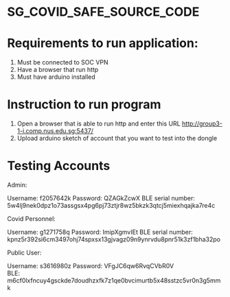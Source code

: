 # SG_COVID_SAFE_SOURCE_CODE

# Requirements to run application:

1) Must be connected to SOC VPN
2) Have a browser that run http 
3) Must have arduino installed

# Instruction to run program
1) Open a browser that is able to run http and enter this URL http://group3-1-i.comp.nus.edu.sg:5437/
2) Upload arduino sketch of account that you want to test into the dongle

# Testing Accounts

Admin:

Username: f2057642k
Password: QZAGkZcwX
BLE serial number: 5w4lj9nek0dpz1o73assgsx4pg6pj73ztjr8wz5bkzk3qtcj5miexhqajka7re4c


Covid Personnel:

Username: g1271758q
Password: ImipXgmvIEt 
BLE serial number: kpnz5r392si6cm3497ohj74spxsx13gjvagz09n9ynrvdu8pnr51k3zf1bha32po


Public User:

Username: s3616980z
Password: VFgJC6qw6RvqCVbR0V  
BLE: m6cf0lxfncuy4gsckde7doudhzxfk7z1qe0bvcimurtb5x48sstzc5vr0n3g5mmk 
